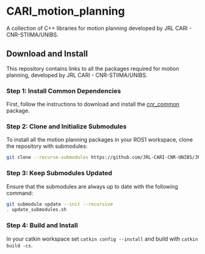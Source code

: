 # CARI_motion_planning

A collection of C++ libraries for motion planning developed by JRL CARI - CNR-STIIMA/UNIBS.

## Download and Install

This repository contains links to all the packages required for motion planning, developed by JRL CARI - CNR-STIIMA/UNIBS.

### Step 1: Install Common Dependencies

First, follow the instructions to download and install the [cnr_common](https://github.com/JRL-CARI-CNR-UNIBS/cnr_common) package.

### Step 2: Clone and Initialize Submodules

To install all the motion planning packages in your ROS1 workspace, clone the repository with submodules:

```bash
git clone --recurse-submodules https://github.com/JRL-CARI-CNR-UNIBS/JRL-CARI_motion_planning.git 
```

### Step 3: Keep Submodules Updated

Ensure that the submodules are always up to date with the following command:

```bash
git submodule update --init --recursive
. update_submodules.sh

```

### Step 4: Build and Install
In your catkin workspace set `catkin config --install` and build with `catkin build -cs`.

